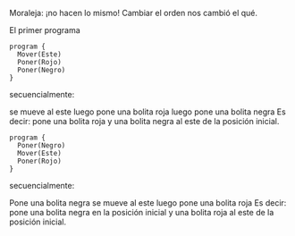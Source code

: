 Moraleja: ¡no hacen lo mismo! Cambiar el orden nos cambió el qué.

El primer programa 
```puppet
program {
  Mover(Este)
  Poner(Rojo)
  Poner(Negro)
}
```
secuencialmente:

se mueve al este
luego pone una bolita roja
luego pone una bolita negra
Es decir: pone una bolita roja y una bolita negra al este de la posición inicial.


```puppet
program {
  Poner(Negro)
  Mover(Este)
  Poner(Rojo)
}
```
secuencialmente:

Pone una bolita negra
se mueve al este
luego pone una bolita roja
Es decir: pone una bolita negra en la posición inicial y una bolita roja al este de la posición inicial.

